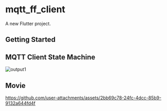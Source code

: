 # mqtt_ff_client

A new Flutter project.

## Getting Started




## MQTT Client State Machine
![output1](https://github.com/user-attachments/assets/07f5f09e-0a0e-4788-b126-dddf5defe84f)


## Movie

https://github.com/user-attachments/assets/2bb69c78-24fc-4dcc-85b9-9132a644fd4f

